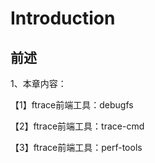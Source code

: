 # Introduction

## 前述

1、本章内容：

【1】ftrace前端工具：debugfs

【2】ftrace前端工具：trace-cmd

【3】ftrace前端工具：perf-tools
